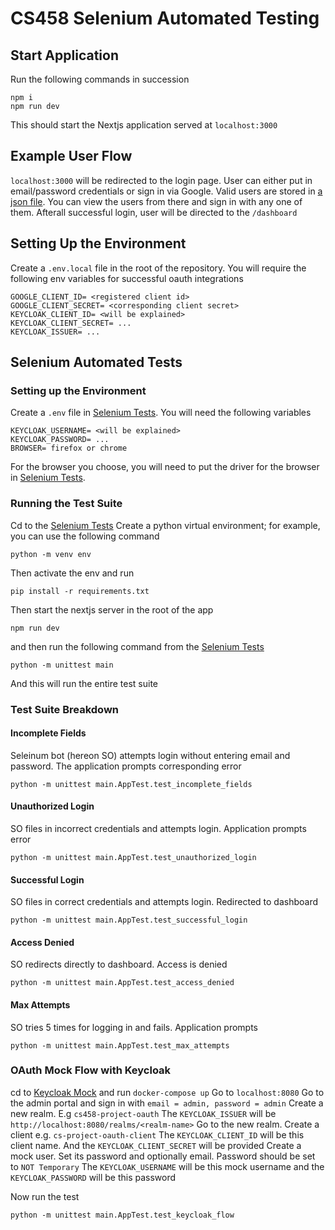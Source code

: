 # CS458 Selenium Automated Testing

## Start Application
Run the following commands in succession
```
npm i
npm run dev
```
This should start the Nextjs application served at `localhost:3000`

## Example User Flow
`localhost:3000` will be redirected to the login page. User can either put in email/password credentials or sign in via Google. Valid users are stored in [a json file](/src/data.json). You can view the users from there and sign in with any one of them. Afterall successful login, user will be directed to the `/dashboard`

## Setting Up the Environment
Create a `.env.local` file in the root of the repository. You will require the following env variables for successful oauth integrations
```
GOOGLE_CLIENT_ID= <registered client id>
GOOGLE_CLIENT_SECRET= <corresponding client secret>
KEYCLOAK_CLIENT_ID= <will be explained>
KEYCLOAK_CLIENT_SECRET= ...
KEYCLOAK_ISSUER= ...
```

## Selenium Automated Tests
### Setting up the Environment
Create a `.env` file in [Selenium Tests](/tests//selenium/). You will need the following variables
```
KEYCLOAK_USERNAME= <will be explained>
KEYCLOAK_PASSWORD= ...
BROWSER= firefox or chrome
```
For the browser you choose, you will need to put the driver for the browser in [Selenium Tests](/tests//selenium/).

### Running the Test Suite
Cd to the [Selenium Tests](/tests/selenium/)
Create a python virtual environment; for example, you can use the following command
```
python -m venv env
```
Then activate the env and run
```
pip install -r requirements.txt
```

Then start the nextjs server in the root of the app
```
npm run dev
```

and then run the following command from the [Selenium Tests](/tests/selenium/)
```
python -m unittest main
```

And this will run the entire test suite

### Test Suite Breakdown
#### Incomplete Fields
Seleinum bot (hereon SO) attempts login without entering email and password. The application prompts corresponding error
```
python -m unittest main.AppTest.test_incomplete_fields
```
#### Unauthorized Login
SO files in incorrect credentials and attempts login. Application prompts error
```
python -m unittest main.AppTest.test_unauthorized_login
```
#### Successful Login
SO files in correct credentials and attempts login. Redirected to dashboard
```
python -m unittest main.AppTest.test_successful_login
```
#### Access Denied
SO redirects directly to dashboard. Access is denied
```
python -m unittest main.AppTest.test_access_denied
```
#### Max Attempts
SO tries 5 times for logging in and fails. Application prompts
```
python -m unittest main.AppTest.test_max_attempts
```
### OAuth Mock Flow with Keycloak
cd to [Keycloak Mock](/tests//mock//keycloak/) and run `docker-compose up`
Go to `localhost:8080`
Go to the admin portal and sign in with `email = admin, password = admin`
Create a new realm. E.g `cs458-project-oauth`
The `KEYCLOAK_ISSUER` will be `http://localhost:8080/realms/<realm-name>`
Go to the new realm. Create a client e.g. `cs-project-oauth-client`
The `KEYCLOAK_CLIENT_ID` will be this client name. And the `KEYCLOAK_CLIENT_SECRET` will be provided
Create a mock user. Set its password and optionally email. Password should be set to `NOT Temporary`
The `KEYCLOAK_USERNAME` will be this mock username and the `KEYCLOAK_PASSWORD` will be this password

Now run the test
```
python -m unittest main.AppTest.test_keycloak_flow
```